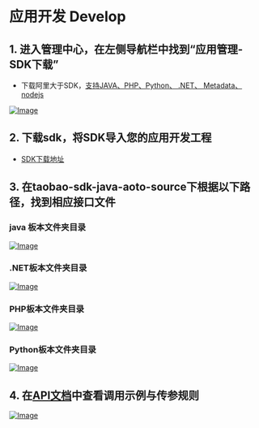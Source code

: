 # 应用开发 Develop

## 1. 进入管理中心，在左侧导航栏中找到“应用管理-SDK下载”
- 下载阿里大于SDK，[支持JAVA、PHP、Python、 .NET、 Metadata、 nodejs](http://doc.alidayu.com/doc2/detail.htm?articleId=101618&docType=1&treeId=1)

[![Image](http://img.alicdn.com/top/i1/LB1jh4sKFXXXXauXFXXXXXXXXXX)](http://img.alicdn.com/top/i1/LB1jh4sKFXXXXauXFXXXXXXXXXX)

## 2. 下载sdk，将SDK导入您的应用开发工程
- [SDK下载地址](http://open.taobao.com/doc2/detail.htm?articleId=101618&docType=1&treeId=1)

## 3. 在taobao-sdk-java-aoto-source下根据以下路径，找到相应接口文件

### java 板本文件夹目录

[![Image](http://img.alicdn.com/tps/TB1EaGDLVXXXXcuXFXXXXXXXXXX-1114-1384.jpg)](http://img.alicdn.com/tps/TB1EaGDLVXXXXcuXFXXXXXXXXXX-1114-1384.jpg)

### .NET板本文件夹目录

[![Image](http://img.alicdn.com/tps/TB11tWxLVXXXXcwXVXXXXXXXXXX-918-1254.jpg)](http://img.alicdn.com/tps/TB11tWxLVXXXXcwXVXXXXXXXXXX-918-1254.jpg)

### PHP板本文件夹目录

[![Image](http://img.alicdn.com/tps/TB176CPLVXXXXcYXXXXXXXXXXXX-836-836.jpg)](http://img.alicdn.com/tps/TB176CPLVXXXXcYXXXXXXXXXXXX-836-836.jpg)

### Python板本文件夹目录

[![Image](http://img.alicdn.com/tps/TB1dgiPLVXXXXcnXXXXXXXXXXXX-856-918.jpg)](http://img.alicdn.com/tps/TB1dgiPLVXXXXcnXXXXXXXXXXXX-856-918.jpg)

## 4. 在[API文档](https://api.alidayu.com/doc2/apiList.htm)中查看调用示例与传参规则

[![Image](http://img.alicdn.com/tps/TB1sISRLVXXXXbVXXXXXXXXXXXX-1439-717.jpg)](http://img.alicdn.com/tps/TB1sISRLVXXXXbVXXXXXXXXXXXX-1439-717.jpg)